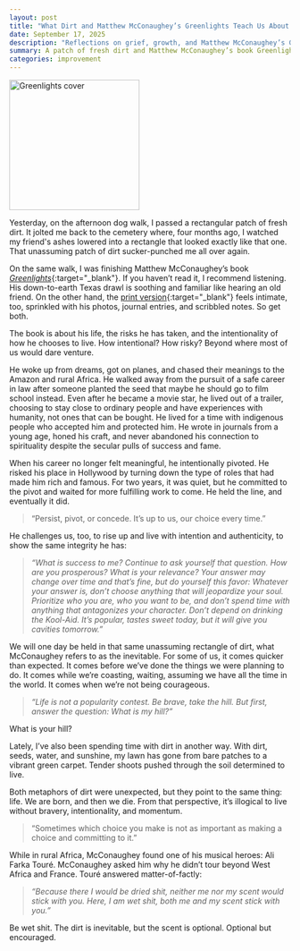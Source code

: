 ```yaml
---
layout: post
title: "What Dirt and Matthew McConaughey’s Greenlights Teach Us About Living"
date: September 17, 2025
description: "Reflections on grief, growth, and Matthew McConaughey’s Greenlights — how dirt, risk, and integrity remind us to live with intention."
summary: A patch of fresh dirt and Matthew McConaughey’s book Greenlights, a reminder to live with intention.
categories: improvement
---
```


<a href="https://www.amazon.com/Greenlights/dp/B08HLW2JXD/ref=sr_1_1" target="_blank"><img class="mx-auto" src="/images/greenlights.jpg" alt="Greenlights cover" width="233"/></a>

Yesterday, on the afternoon dog walk, I passed a rectangular patch of fresh dirt. It jolted me back to the cemetery where, four months ago, I watched my friend's ashes lowered into a rectangle that looked exactly like that one. That unassuming patch of dirt sucker-punched me all over again.

On the same walk, I was finishing Matthew McConaughey’s book [*Greenlights*](https://www.amazon.com/Greenlights/dp/B08HLW2JXD/ref=sr_1_1){:target="_blank"}. If you haven’t read it, I recommend listening. His down-to-earth Texas drawl is soothing and familiar like hearing an old friend. On the other hand, the [print version](https://www.amazon.com/Greenlights-Matthew-McConaughey/dp/0593139135/ref=tmm_hrd_swatch_0){:target="_blank"} feels intimate, too, sprinkled with his photos, journal entries, and scribbled notes. So get both.

The book is about his life, the risks he has taken, and the intentionality of how he chooses to live. How intentional? How risky? Beyond where most of us would dare venture.

He woke up from dreams, got on planes, and chased their meanings to the Amazon and rural Africa. He walked away from the pursuit of a safe career in law after someone planted the seed that maybe he should go to film school instead. Even after he became a movie star, he lived out of a trailer, choosing to stay close to ordinary people and have experiences with humanity, not ones that can be bought. He lived for a time with indigenous people who accepted him and protected him. He wrote in journals from a young age, honed his craft, and never abandoned his connection to spirituality despite the secular pulls of success and fame.

When his career no longer felt meaningful, he intentionally pivoted. He risked his place in Hollywood by turning down the type of roles that had made him rich and famous. For two years, it was quiet, but he committed to the pivot and waited for more fulfilling work to come. He held the line, and eventually it did.

> “Persist, pivot, or concede. It’s up to us, our choice every time.”

He challenges us, too, to rise up and live with intention and authenticity, to show the same integrity he has:

> *“What is success to me? Continue to ask yourself that question. How are you prosperous? What is your relevance? Your answer may change over time and that’s fine, but do yourself this favor: Whatever your answer is, don’t choose anything that will jeopardize your soul. Prioritize who you are, who you want to be, and don’t spend time with anything that antagonizes your character. Don’t depend on drinking the Kool-Aid. It’s popular, tastes sweet today, but it will give you cavities tomorrow.”*

We will one day be held in that same unassuming rectangle of dirt, what McConaughey refers to as the inevitable. For some of us, it comes quicker than expected. It comes before we’ve done the things we were planning to do. It comes while we’re coasting, waiting, assuming we have all the time in the world.  It comes when we’re not being courageous.

> *“Life is not a popularity contest. Be brave, take the hill. But first, answer the question: What is my hill?”*

What is your hill?

Lately, I’ve also been spending time with dirt in another way. With dirt, seeds, water, and sunshine, my lawn has gone from bare patches to a vibrant green carpet. Tender shoots pushed through the soil determined to live.

Both metaphors of dirt were unexpected, but they point to the same thing: life. We are born, and then we die. From that perspective, it’s illogical to live without bravery, intentionality, and momentum.

> “Sometimes which choice you make is not as important as making a choice and committing to it.”

While in rural Africa, McConaughey found one of his musical heroes: Ali Farka Touré. McConaughey asked him why he didn’t tour beyond West Africa and France. Touré answered matter-of-factly:

> *“Because there I would be dried shit, neither me nor my scent would stick with you.
> Here, I am wet shit, both me and my scent stick with you.”*

Be wet shit. The dirt is inevitable, but the scent is optional. Optional but encouraged.

